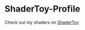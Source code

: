# ShaderToy-Profile
Check out my shaders on [ShaderToy](https://www.shadertoy.com/user/francislarge)
